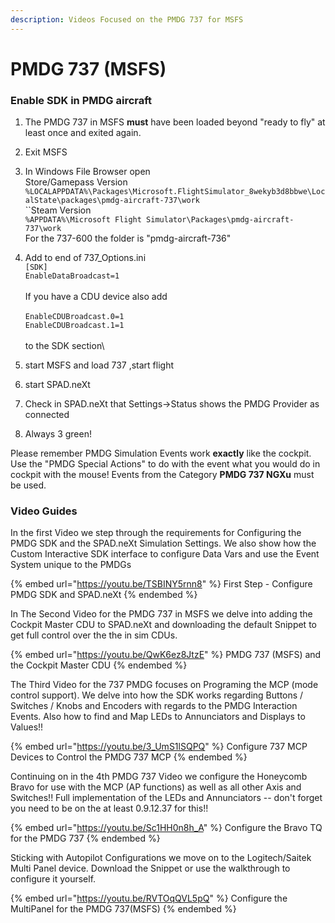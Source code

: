 ```yaml
---
description: Videos Focused on the PMDG 737 for MSFS
---
```


# PMDG 737 (MSFS)

### Enable SDK in PMDG aircraft

1. The PMDG 737 in MSFS **must** have been loaded beyond "ready to fly" at least once and exited again.
2. Exit MSFS
3. In Windows File Browser open \
   Store/Gamepass Version \
   `%LOCALAPPDATA%\Packages\Microsoft.FlightSimulator_8wekyb3d8bbwe\LocalState\packages\pmdg-aircraft-737\work` \
   ``Steam Version \
   `%APPDATA%\Microsoft Flight Simulator\Packages\pmdg-aircraft-737\work` \
   For the 737-600 the folder is "pmdg-aircraft-736"
4. Add to end of 737\_Options.ini\
   `[SDK]` \
   `EnableDataBroadcast=1` \
   \
   If you have a CDU device also add \
   \
   `EnableCDUBroadcast.0=1` \
   `EnableCDUBroadcast.1=1`\
   \
   to the SDK section\

5. start MSFS and load 737 ,start flight
6. start SPAD.neXt
7. Check in SPAD.neXt that Settings->Status shows the PMDG Provider as connected
8. Always 3 green!

Please remember PMDG Simulation Events work **exactly** like the cockpit. \
Use the "PMDG Special Actions" to do with the event what you would do in cockpit with the mouse! Events from the Category **PMDG 737 NGXu** must be used.

### Video Guides

In the first Video we step through the requirements for Configuring the PMDG SDK and the SPAD.neXt Simulation Settings.  We also show how the Custom Interactive SDK interface to configure Data Vars and use the Event System unique to the PMDGs

{% embed url="https://youtu.be/TSBINY5rnn8" %}
First Step - Configure PMDG SDK and SPAD.neXt
{% endembed %}

In The Second Video for the PMDG 737 in MSFS we delve into adding the Cockpit Master CDU to SPAD.neXt and downloading the default Snippet to get full control over the the in sim CDUs.

{% embed url="https://youtu.be/QwK6ez8JtzE" %}
PMDG 737 (MSFS) and the Cockpit Master CDU
{% endembed %}

The Third Video for the 737 PMDG focuses on Programing the MCP (mode control support).  We delve into how the SDK works regarding Buttons / Switches / Knobs and Encoders with regards to the PMDG Interaction Events.  Also how to find and Map LEDs to Annunciators and Displays to Values!!

{% embed url="https://youtu.be/3_UmS1lSQPQ" %}
Configure 737 MCP Devices to Control the PMDG 737 MCP
{% endembed %}

Continuing on in the 4th PMDG 737 Video we configure the Honeycomb Bravo for use with the MCP (AP functions) as well as all other Axis and Switches!!  Full implementation of the LEDs and Annunciators -- don't forget you need to be on the at least 0.9.12.37 for this!!

{% embed url="https://youtu.be/Sc1HH0n8h_A" %}
Configure the Bravo TQ for the PMDG 737
{% endembed %}

Sticking with Autopilot Configurations we move on to the Logitech/Saitek Multi Panel device.  Download the Snippet or use the walkthrough to configure it yourself.

{% embed url="https://youtu.be/RVTOqQVL5pQ" %}
Configure the MultiPanel for the PMDG 737(MSFS)
{% endembed %}

